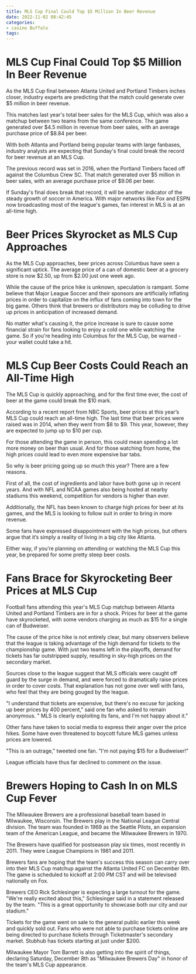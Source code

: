 ```yaml
---
title: MLS Cup Final Could Top $5 Million In Beer Revenue
date: 2022-11-02 08:42:45
categories:
- casino Buffalo
tags:
---
```



#  MLS Cup Final Could Top $5 Million In Beer Revenue

As the MLS Cup final between Atlanta United and Portland Timbers inches closer, industry experts are predicting that the match could generate over $5 million in beer revenue.

This matches last year's total beer sales for the MLS Cup, which was also a matchup between two teams from the same conference. The game generated over $4.5 million in revenue from beer sales, with an average purchase price of $8.84 per beer.

With both Atlanta and Portland being popular teams with large fanbases, industry analysts are expecting that Sunday's final could break the record for beer revenue at an MLS Cup.

The previous record was set in 2016, when the Portland Timbers faced off against the Columbus Crew SC. That match generated over $5 million in beer sales, with an average purchase price of $9.06 per beer.

If Sunday's final does break that record, it will be another indicator of the steady growth of soccer in America. With major networks like Fox and ESPN now broadcasting most of the league's games, fan interest in MLS is at an all-time high.

#  Beer Prices Skyrocket as MLS Cup Approaches

As the MLS Cup approaches, beer prices across Columbus have seen a significant uptick. The average price of a can of domestic beer at a grocery store is now $2.50, up from $2.00 just one week ago.

While the cause of the price hike is unknown, speculation is rampant. Some believe that Major League Soccer and their sponsors are artificially inflating prices in order to capitalize on the influx of fans coming into town for the big game. Others think that brewers or distributors may be colluding to drive up prices in anticipation of increased demand.

No matter what's causing it, the price increase is sure to cause some financial strain for fans looking to enjoy a cold one while watching the game. So if you're heading into Columbus for the MLS Cup, be warned - your wallet could take a hit.

#  MLS Cup Beer Costs Could Reach an All-Time High

The MLS Cup is quickly approaching, and for the first time ever, the cost of beer at the game could break the $10 mark.

According to a recent report from NBC Sports, beer prices at this year’s MLS Cup could reach an all-time high. The last time that beer prices were raised was in 2014, when they went from $8 to $9. This year, however, they are expected to jump up to $10 per cup.

For those attending the game in person, this could mean spending a lot more money on beer than usual. And for those watching from home, the high prices could lead to even more expensive bar tabs.

So why is beer pricing going up so much this year? There are a few reasons.

First of all, the cost of ingredients and labor have both gone up in recent years. And with NFL and NCAA games also being hosted at nearby stadiums this weekend, competition for vendors is higher than ever.

Additionally, the NFL has been known to charge high prices for beer at its games, and the MLS is looking to follow suit in order to bring in more revenue.

Some fans have expressed disappointment with the high prices, but others argue that it’s simply a reality of living in a big city like Atlanta.

Either way, if you’re planning on attending or watching the MLS Cup this year, be prepared for some pretty steep beer costs.

#  Fans Brace for Skyrocketing Beer Prices at MLS Cup

Football fans attending this year's MLS Cup matchup between Atlanta United and Portland Timbers are in for a shock. Prices for beer at the game have skyrocketed, with some vendors charging as much as $15 for a single can of Budweiser.

The cause of the price hike is not entirely clear, but many observers believe that the league is taking advantage of the high demand for tickets to the championship game. With just two teams left in the playoffs, demand for tickets has far outstripped supply, resulting in sky-high prices on the secondary market.

Sources close to the league suggest that MLS officials were caught off guard by the surge in demand, and were forced to dramatically raise prices in order to cover costs. That explanation has not gone over well with fans, who feel that they are being gouged by the league.

"I understand that tickets are expensive, but there's no excuse for jacking up beer prices by 400 percent," said one fan who asked to remain anonymous. " MLS is clearly exploiting its fans, and I'm not happy about it."

Other fans have taken to social media to express their anger over the price hikes. Some have even threatened to boycott future MLS games unless prices are lowered.

"This is an outrage," tweeted one fan. "I'm not paying $15 for a Budweiser!"

League officials have thus far declined to comment on the issue.

#  Brewers Hoping to Cash In on MLS Cup Fever

The Milwaukee Brewers are a professional baseball team based in Milwaukee, Wisconsin. The Brewers play in the National League Central division. The team was founded in 1969 as the Seattle Pilots, an expansion team of the American League, and became the Milwaukee Brewers in 1970.

The Brewers have qualified for postseason play six times, most recently in 2011. They were League Champions in 1981 and 2011.

Brewers fans are hoping that the team's success this season can carry over into their MLS Cup matchup against the Atlanta United FC on December 8th. The game is scheduled to kickoff at 2:00 PM CST and will be televised nationally on Fox.

Brewers CEO Rick Schlesinger is expecting a large turnout for the game. "We're really excited about this," Schlesinger said in a statement released by the team. "This is a great opportunity to showcase both our city and our stadium."

Tickets for the game went on sale to the general public earlier this week and quickly sold out. Fans who were not able to purchase tickets online are being directed to purchase tickets through Ticketmaster's secondary market. Stubhub has tickets starting at just under $200.

Milwaukee Mayor Tom Barrett is also getting into the spirit of things, declaring Saturday, December 8th as "Milwaukee Brewers Day" in honor of the team's MLS Cup appearance.